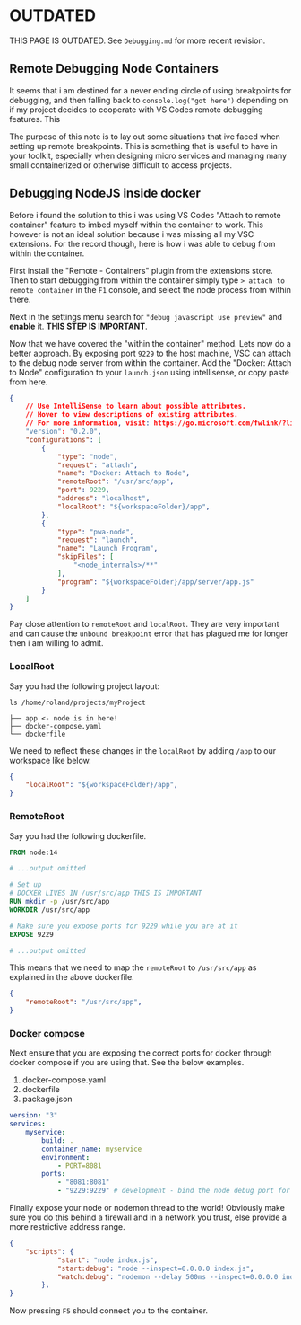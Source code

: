 # OUTDATED

THIS PAGE IS OUTDATED. See `Debugging.md` for more recent revision.

## Remote Debugging Node Containers

It seems that i am destined for a never ending circle of using breakpoints for debugging, and then falling back to `console.log("got here")` depending on if my project decides to cooperate with VS Codes remote debugging features. This

The purpose of this note is to lay out some situations that ive faced when setting up remote breakpoints. This is something that is useful to have in your toolkit, especially when designing micro services and managing many small containerized or otherwise difficult to access projects.

## Debugging NodeJS inside docker

Before i found the solution to this i was using VS Codes "Attach to remote container" feature to imbed myself within the container to work. This however is not an ideal solution because i was missing all my VSC extensions. For the record though, here is how i was able to debug from within the container.

First install the "Remote - Containers" plugin from the extensions store. Then to start debugging from within the container simply type `> attach to remote container` in the `F1` console, and select the node process from within there.

Next in the settings menu search for `"debug javascript use preview"` and **enable** it. **THIS STEP IS IMPORTANT**.

Now that we have covered the "within the container" method. Lets now do a better approach. By exposing port `9229` to the host machine, VSC can attach to the debug node server from within the container. Add the "Docker: Attach to Node" configuration to your `launch.json` using intellisense, or copy paste from here.

```json
{
    // Use IntelliSense to learn about possible attributes.
    // Hover to view descriptions of existing attributes.
    // For more information, visit: https://go.microsoft.com/fwlink/?linkid=830387
    "version": "0.2.0",
    "configurations": [
        {
            "type": "node",
            "request": "attach",
            "name": "Docker: Attach to Node",
            "remoteRoot": "/usr/src/app",
            "port": 9229,
            "address": "localhost",
            "localRoot": "${workspaceFolder}/app",
        },
        {
            "type": "pwa-node",
            "request": "launch",
            "name": "Launch Program",
            "skipFiles": [
                "<node_internals>/**"
            ],
            "program": "${workspaceFolder}/app/server/app.js"
        }
    ]
}
```

Pay close attention to `remoteRoot` and `localRoot`. They are very important and can cause the `unbound breakpoint` error that has plagued me for longer then i am willing to admit.

### LocalRoot

Say you had the following project layout:

```none
ls /home/roland/projects/myProject
```

```output
├── app <- node is in here!
├── docker-compose.yaml
└── dockerfile
```

We need to reflect these changes in the `localRoot` by adding `/app` to our workspace like below.

```json
{
    "localRoot": "${workspaceFolder}/app",
}
```

### RemoteRoot

Say you had the following dockerfile.

```dockerfile
FROM node:14

# ...output omitted

# Set up
# DOCKER LIVES IN /usr/src/app THIS IS IMPORTANT
RUN mkdir -p /usr/src/app
WORKDIR /usr/src/app

# Make sure you expose ports for 9229 while you are at it
EXPOSE 9229

# ...output omitted
```

This means that we need to map the `remoteRoot` to `/usr/src/app` as explained in the above dockerfile.

```json
{
    "remoteRoot": "/usr/src/app",
}
```

### Docker compose

Next ensure that you are exposing the correct ports for docker through docker compose if you are using that. See the below examples.

1. docker-compose.yaml
2. dockerfile
3. package.json

```yaml
version: "3"
services:
    myservice:
        build: .
        container_name: myservice
        environment:
            - PORT=8081
        ports:
            - "8081:8081"
            - "9229:9229" # development - bind the node debug port for remote debugging
```

Finally expose your node or nodemon thread to the world! Obviously make sure you do this behind a firewall and in a network you trust, else provide a more restrictive address range.

```json
{
    "scripts": {
            "start": "node index.js",
            "start:debug": "node --inspect=0.0.0.0 index.js",
            "watch:debug": "nodemon --delay 500ms --inspect=0.0.0.0 index.js"
        },
}
```

Now pressing `F5` should connect you to the container.
